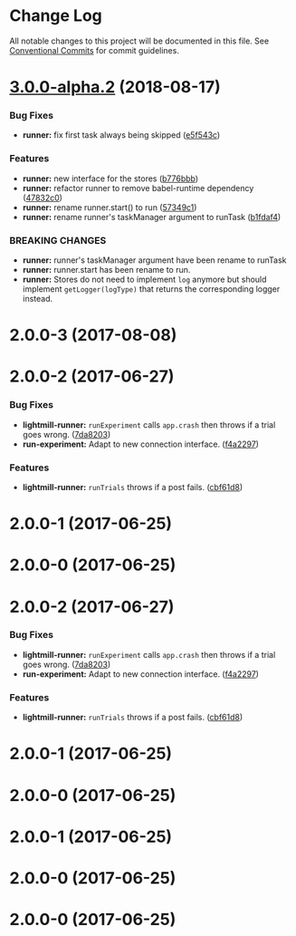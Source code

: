 # Change Log

All notable changes to this project will be documented in this file.
See [Conventional Commits](https://conventionalcommits.org) for commit guidelines.

<a name="3.0.0-alpha.2"></a>
# [3.0.0-alpha.2](https://github.com/QuentinRoy/lightmill-js/tree/master/packages/lightmill-connection/compare/v3.0.0-alpha.1...v3.0.0-alpha.2) (2018-08-17)


### Bug Fixes

* **runner:** fix first task always being skipped ([e5f543c](https://github.com/QuentinRoy/lightmill-js/tree/master/packages/lightmill-connection/commit/e5f543c))


### Features

* **runner:** new interface for the stores ([b776bbb](https://github.com/QuentinRoy/lightmill-js/tree/master/packages/lightmill-connection/commit/b776bbb))
* **runner:** refactor runner to remove babel-runtime dependency ([47832c0](https://github.com/QuentinRoy/lightmill-js/tree/master/packages/lightmill-connection/commit/47832c0))
* **runner:** rename runner.start() to run ([57349c1](https://github.com/QuentinRoy/lightmill-js/tree/master/packages/lightmill-connection/commit/57349c1))
* **runner:** rename runner's taskManager argument to runTask ([b1fdaf4](https://github.com/QuentinRoy/lightmill-js/tree/master/packages/lightmill-connection/commit/b1fdaf4))


### BREAKING CHANGES

* **runner:** runner's taskManager argument  have been rename to runTask
* **runner:** runner.start has been rename to run.
* **runner:** Stores do not need to implement `log` anymore but should implement `getLogger(logType)` that returns the corresponding logger instead.




<a name="2.0.0-3"></a>
# 2.0.0-3 (2017-08-08)



<a name="2.0.0-2"></a>
# 2.0.0-2 (2017-06-27)


### Bug Fixes

* **lightmill-runner:** `runExperiment` calls `app.crash` then throws if a trial goes wrong. ([7da8203](https://github.com/QuentinRoy/lightmill-js/tree/master/packages/lightmill-connection/commit/7da8203))
* **run-experiment:** Adapt to new connection interface. ([f4a2297](https://github.com/QuentinRoy/lightmill-js/tree/master/packages/lightmill-connection/commit/f4a2297))


### Features

* **lightmill-runner:** `runTrials` throws if a post fails. ([cbf61d8](https://github.com/QuentinRoy/lightmill-js/tree/master/packages/lightmill-connection/commit/cbf61d8))



<a name="2.0.0-1"></a>
# 2.0.0-1 (2017-06-25)



<a name="2.0.0-0"></a>
# 2.0.0-0 (2017-06-25)




<a name="2.0.0-2"></a>
# 2.0.0-2 (2017-06-27)


### Bug Fixes

* **lightmill-runner:** `runExperiment` calls `app.crash` then throws if a trial goes wrong. ([7da8203](https://github.com/QuentinRoy/lightmill-js/tree/master/packages/lightmill-connection/commit/7da8203))
* **run-experiment:** Adapt to new connection interface. ([f4a2297](https://github.com/QuentinRoy/lightmill-js/tree/master/packages/lightmill-connection/commit/f4a2297))


### Features

* **lightmill-runner:** `runTrials` throws if a post fails. ([cbf61d8](https://github.com/QuentinRoy/lightmill-js/tree/master/packages/lightmill-connection/commit/cbf61d8))



<a name="2.0.0-1"></a>
# 2.0.0-1 (2017-06-25)



<a name="2.0.0-0"></a>
# 2.0.0-0 (2017-06-25)




<a name="2.0.0-1"></a>
# 2.0.0-1 (2017-06-25)



<a name="2.0.0-0"></a>
# 2.0.0-0 (2017-06-25)




<a name="2.0.0-0"></a>
# 2.0.0-0 (2017-06-25)
